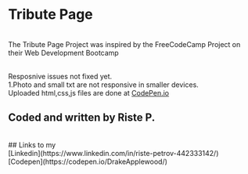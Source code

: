 # Tribute Page
<br>
The Tribute Page Project was inspired by the FreeCodeCamp Project on their Web Development Bootcamp
<br>
<br>

Resposnive issues not fixed yet.
 <br>
 1.Photo and small txt are not responsive in smaller devices.
 <br>
  Uploaded html,css,js files are done at [CodePen.io](https://codepen.io/DrakeApplewood/full/jwBBRw/)
 <br>
## Coded and written by Riste P.
<br>
## Links to my
<br> 
[Linkedin](https://www.linkedin.com/in/riste-petrov-442333142/)
<br>
[Codepen](https://codepen.io/DrakeApplewood/)
